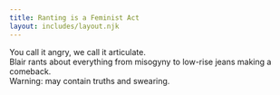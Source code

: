```yaml
---
title: Ranting is a Feminist Act
layout: includes/layout.njk
---
```

You call it angry, we call it articulate.  
Blair rants about everything from misogyny to low-rise jeans making a comeback.  
Warning: may contain truths and swearing.

